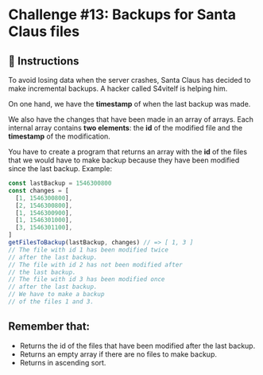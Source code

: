# Challenge #13: Backups for Santa Claus files

## 📖 Instructions

To avoid losing data when the server crashes, Santa Claus has decided to make incremental backups. A hacker called S4vitelf is helping him.

On one hand, we have the **timestamp** of when the last backup was made.

We also have the changes that have been made in an array of arrays. Each internal array contains **two elements**: the **id** of the modified file and the **timestamp** of the modification.

You have to create a program that returns an array with the **id** of the files that we would have to make backup because they have been modified since the last backup. Example:

```js
const lastBackup = 1546300800
const changes = [
  [1, 1546300800],
  [2, 1546300800],
  [1, 1546300900],
  [1, 1546301000],
  [3, 1546301100],
]
getFilesToBackup(lastBackup, changes) // => [ 1, 3 ]
// The file with id 1 has been modified twice
// after the last backup.
// The file with id 2 has not been modified after
// the last backup.
// The file with id 3 has been modified once
// after the last backup.
// We have to make a backup
// of the files 1 and 3.
```

## Remember that:

- Returns the id of the files that have been modified after the last backup.
- Returns an empty array if there are no files to make backup.
- Returns in ascending sort.
